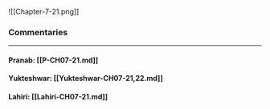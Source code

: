 ![[Chapter-7-21.png]]

### Commentaries

---

#### Pranab: [[P-CH07-21.md]]

#### Yukteshwar: [[Yukteshwar-CH07-21,22.md]]

#### Lahiri: [[Lahiri-CH07-21.md]]
